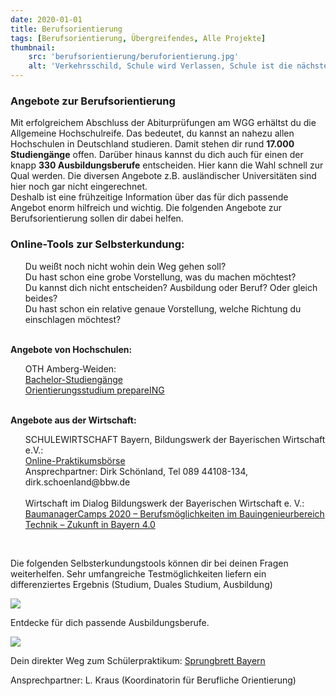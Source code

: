 ```yaml
---
date: 2020-01-01
title: Berufsorientierung
tags: [Berufsorientierung, Übergreifendes, Alle Projekte]
thumbnail: 
    src: 'berufsorientierung/beruforientierung.jpg'
    alt: 'Verkehrsschild, Schule wird Verlassen, Schule ist die nächste Ortschaft' 
---
```


### Angebote zur Berufsorientierung

Mit erfolgreichem Abschluss der Abiturprüfungen am WGG erhältst du die Allgemeine Hochschulreife. Das bedeutet, du kannst an nahezu allen Hochschulen in Deutschland studieren. Damit stehen dir rund <b>17.000 Studiengänge</b> offen. Darüber hinaus  kannst du dich auch für einen der knapp <b>330 Ausbildungsberufe</b> entscheiden. Hier kann die Wahl schnell zur Qual werden. Die diversen Angebote z.B. ausländischer Universitäten sind hier noch gar nicht eingerechnet.	
<br>Deshalb ist eine frühzeitige Information über das für dich passende Angebot enorm hilfreich und wichtig. Die folgenden Angebote zur Berufsorientierung sollen dir dabei helfen.

<h3>Online-Tools zur Selbsterkundung:</h3>
<ul style="list-style:none">
<li>Du weißt noch nicht wohin dein Weg gehen soll?</li> 
<li>Du hast schon eine grobe Vorstellung, was du machen möchtest?</li> 
<li>Du kannst dich nicht entscheiden? Ausbildung oder Beruf? Oder gleich beides?</li> 
<li>Du hast schon ein relative genaue Vorstellung, welche Richtung du einschlagen möchtest?</li> 
</ul>
<br>
<b>Angebote von Hochschulen:</b>
<ul style="list-style:none">
<li>OTH Amberg-Weiden:</li>
<li><a href="https://www.oth-aw.de/studiengaenge-und-bildungsangebote/studienangebote/bachelor-studiengaenge/" target = "_blank">Bachelor-Studiengänge</a></li>
<li><a href="https://www.oth-aw.de/studiengaenge-und-bildungsangebote/studienangebote/orientierungsstudium-prepareing/orientierungsstudium-prepareing/" target = "_blank">Orientierungsstudium prepareING</a></li>
</ul>
<br>
<b>Angebote aus der Wirtschaft:</b>
<ul style="list-style:none">
<li>SCHULEWIRTSCHAFT Bayern, Bildungswerk der Bayerischen Wirtschaft e.V.:</li>
<li><a href="https://schulewirtschaft-bayern.de/" target = "_blank">Online-Praktikumsbörse</a></li>
<li>Ansprechpartner: Dirk Schönland, Tel 089 44108-134, dirk.schoenland@bbw.de</li>
<br>
<li>Wirtschaft im Dialog Bildungswerk der Bayerischen Wirtschaft e. V.:</li>
<li><a href="https://www.bbw.de/wirtschaft-im-dialog/mint-bildung/baumanagercamp/" target="_blank">BaumanagerCamps 2020 – Berufsmöglichkeiten im Bauingenieurbereich</a></li>
<li><a href="https://www.tezba.de/camptermine" target = "_blank">Technik – Zukunft in Bayern 4.0</a></li>
</ul>
<br>
<p>Die folgenden Selbsterkundungstools können dir bei deinen Fragen weiterhelfen. Sehr umfangreiche Testmöglichkeiten liefern ein differenziertes Ergebnis (Studium, Duales Studium, Ausbildung)</p>
<a href="https://www.arbeitsagentur.de/bildung" target = "_blank"><img src="/images/berufsorientierungLogoBundesagenturFuerArbeit.jpg"></a>

<p> Entdecke für dich passende Ausbildungsberufe. </p>
<a href="https://www.arbeitsagentur.de/bildung/ausbildung/ueber-berufe-informieren" target="_blank"><img src="/images/berufsorientierungLogoBerufeEntdecker.jpg"></a>

Dein direkter Weg zum Schülerpraktikum: <a href = "https://www.sprungbrett-bayern.de/schueler/" target = "_blank">Sprungbrett Bayern</a>

<p>Ansprechpartner: L. Kraus (Koordinatorin für Berufliche Orientierung)
</p>
